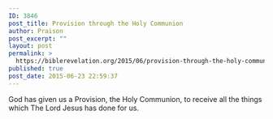 ```yaml
---
ID: 3846
post_title: Provision through the Holy Communion
author: Praison
post_excerpt: ""
layout: post
permalink: >
  https://biblerevelation.org/2015/06/provision-through-the-holy-communion/
published: true
post_date: 2015-06-23 22:59:37
---
```

God has given us a Provision, the Holy Communion, to receive all the things which The Lord Jesus has done for us.